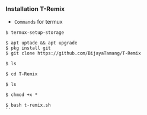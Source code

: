  ### Installation T-Remix
  
* `Commands` for termux
```
$ termux-setup-storage
  
$ apt uptade && apt upgrade
$ pkg install git
$ git clone https://github.com/BijayaTamang/T-Remix

$ ls

$ cd T-Remix

$ ls

$ chmod +x *

$ bash t-remix.sh
``
